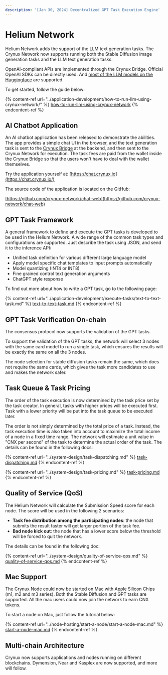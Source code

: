```yaml
---
description: '[Jan 30, 2024] Decentralized GPT Task Execution Engine'
---
```


# Helium Network

Helium Network adds the support of the LLM text generation tasks. The Crynux Network now supports running both the Stable Diffusion image generation tasks and the LLM text generation tasks.

OpenAI-compliant APIs are implemented through the Crynux Bridge. Official OpenAI SDKs can be directly used. And [most of the LLM models on the Huggingface](https://huggingface.co/models?pipeline_tag=text-generation\&sort=trending) are supported.

To get started, follow the guide below:

{% content-ref url="../application-development/how-to-run-llm-using-crynux-network/" %}
[how-to-run-llm-using-crynux-network](../application-development/how-to-run-llm-using-crynux-network/)
{% endcontent-ref %}

## AI Chatbot Application

An AI chatbot application has been released to demonstrate the abilities. The app provides a simple chat UI in the browser, and the text generation task is sent to the [Crynux Bridge](https://github.com/crynux-network/crynux-bridge) at the backend, and then sent to the Crynux Network for execution. The task fees are paid from the wallet inside the Crynux Bridge so that the users won't have to deal with the wallet themselves.

Try the application yourself at: [https://chat.crynux.io](https://chat.crynux.io/)

The source code of the application is located on the GitHub:

[https://github.com/crynux-network/chat-web](https://github.com/crynux-network/chat-web)

## GPT Task Framework

A general framework to define and execute the GPT tasks is developed to be used in the Helium Network. A wide range of the common task types and configurations are supported. Just describe the task using JSON, and send it to the inference API:

* Unified task definition for various different large language model
* Apply model specific chat templates to input prompts automatically
* Model quantizing (INT4 or INT8)
* Fine grained control text generation arguments
* ChatGPT style response

To find out more about how to write a GPT task, go to the following page:

{% content-ref url="../application-development/execute-tasks/text-to-text-task.md" %}
[text-to-text-task.md](../application-development/execute-tasks/text-to-text-task.md)
{% endcontent-ref %}

## GPT Task Verification On-chain

The consensus protocol now supports the validation of the GPT tasks.

To support the validation of the GPT tasks, the network will select 3 nodes with the same card model to run a single task, which ensures the results will be exactly the same on all the 3 nodes.

The node selection for stable diffusion tasks remain the same, which does not require the same cards, which gives the task more candidates to use and makes the network safer.

## Task Queue & Task Pricing

The order of the task execution is now determined by the task price set by the task creator. In general, tasks with higher prices will be executed first. Task with a lower priority will be put into the task queue to be executed later.

The order is not simply determined by the total price of a task. Instead, the task execution time is also taken into account to maximize the total income of a node in a fixed time range. The network will estimate a unit value in "CNX per second" of the task to determine the actual order of the task. The details can be found in the following docs:

{% content-ref url="../system-design/task-dispatching.md" %}
[task-dispatching.md](../system-design/task-dispatching.md)
{% endcontent-ref %}

{% content-ref url="../system-design/task-pricing.md" %}
[task-pricing.md](../system-design/task-pricing.md)
{% endcontent-ref %}

## Quality of Service (QoS)

The Helium Network will calculate the Submission Speed score for each node. The score will be used in the following 2 scenarios:

* **Task fee distribution among the participating nodes**: the node that submits the result faster will get larger portion of the task fee.
* **Bad node kick out**: the node that has a lower score below the threshold will be forced to quit the network.

The details can be found in the following doc:

{% content-ref url="../system-design/quality-of-service-qos.md" %}
[quality-of-service-qos.md](../system-design/quality-of-service-qos.md)
{% endcontent-ref %}

## Mac Support

The Crynux Node could now be started on Mac with Apple Silicon Chips (m1, m2 and m3 series). Both the Stable Diffusion and GPT tasks are supported. All the mac users could now join the network to earn CNX tokens.

To start a node on Mac, just follow the tutorial below:

{% content-ref url="../node-hosting/start-a-node/start-a-node-mac.md" %}
[start-a-node-mac.md](../node-hosting/start-a-node/start-a-node-mac.md)
{% endcontent-ref %}

## Multi-chain Architecture

Crynux now supports applications and nodes running on different blockchains. Dymension, Near and Kasplex are now supported, and more will follow.
